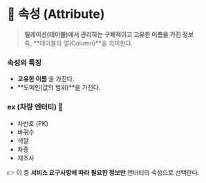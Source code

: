# 📌 속성 (Attribute)

> **릴레이션(테이블)에서 관리하는 구체적이고 고유한 이름을 가진 정보**  
> 즉, **테이블의 열(Column)**을 의미한다.  

### 속성의 특징
- **고유한 이름** 을 가진다.  
- **도메인(값의 범위)**을 가진다.  

### ex (차량 엔터티) 🚗
- 차번호 (PK)  
- 바퀴수  
- 색깔  
- 차종  
- 제조사  

👉 이 중 **서비스 요구사항에 따라 필요한 정보만** 엔터티의 속성으로 선택한다.  
